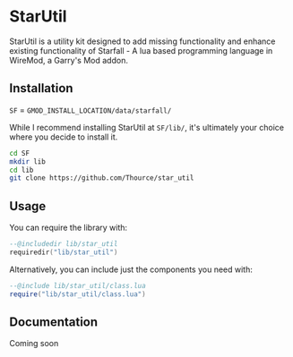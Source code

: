 # StarUtil

StarUtil is a utility kit designed to add missing functionality and enhance existing functionality of Starfall - A lua based programming language in WireMod, a Garry's Mod addon.

## Installation
`SF` = `GMOD_INSTALL_LOCATION/data/starfall/`

While I recommend installing StarUtil at `SF/lib/`, it's ultimately your choice where you decide to install it.

```sh
cd SF
mkdir lib
cd lib
git clone https://github.com/Thource/star_util
```

## Usage
You can require the library with:
```lua
--@includedir lib/star_util
requiredir("lib/star_util")
```

Alternatively, you can include just the components you need with:
```lua
--@include lib/star_util/class.lua
require("lib/star_util/class.lua")
```

## Documentation
Coming soon